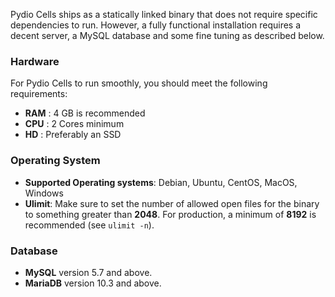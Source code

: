 Pydio Cells ships as a statically linked binary that does not require specific dependencies to run. However, a fully functional installation requires a decent server, a MySQL database and some fine tuning as described below.

### Hardware

For Pydio Cells to run smoothly, you should meet the following requirements:

* **RAM** : 4 GB is recommended
* **CPU** : 2 Cores minimum
* **HD**  : Preferably an SSD

### Operating System

* **Supported Operating systems**: Debian, Ubuntu, CentOS, MacOS, Windows
* **Ulimit**: Make sure to set the number of allowed open files for the binary to something greater than **2048**. For production, a minimum of **8192** is recommended (see `ulimit -n`).

### Database

* **MySQL** version 5.7 and above.
* **MariaDB** version 10.3 and above.
